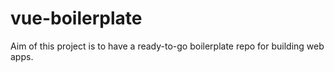 # vue-boilerplate

Aim of this project is to have a ready-to-go boilerplate repo for building web apps.
